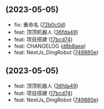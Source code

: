 ##  (2023-05-05)

* fix: 重命名 ([72b0c0d](https://github.com/Found-404/Umijs_Eggjs/commit/72b0c0d))
* feat: 顶顶机器人 ([36fda49](https://github.com/Found-404/Umijs_Eggjs/commit/36fda49))
* feat: 项目搭建 ([17bcd74](https://github.com/Found-404/Umijs_Eggjs/commit/17bcd74))
* feat: CHANGELOG ([d8b8aea](https://github.com/Found-404/Umijs_Eggjs/commit/d8b8aea))
* feat: NextJs_DingRobot ([749880e](https://github.com/Found-404/Umijs_Eggjs/commit/749880e))



##  (2023-05-05)

* feat: 顶顶机器人 ([36fda49](https://github.com/Found-404/Umijs_Eggjs/commit/36fda49))
* feat: 项目搭建 ([17bcd74](https://github.com/Found-404/Umijs_Eggjs/commit/17bcd74))
* feat: NextJs_DingRobot ([749880e](https://github.com/Found-404/Umijs_Eggjs/commit/749880e))



